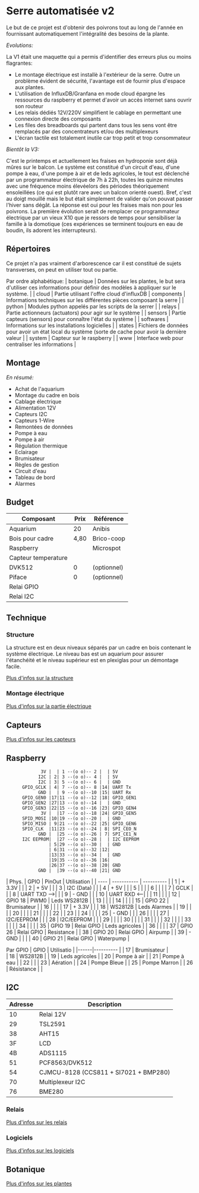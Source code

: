 # Serre automatisée v2

Le but de ce projet est d'obtenir des poivrons tout au long de l'année en fournissant automatiquement l'intégralité des besoins de la plante.

_Evolutions:_

La V1 était une maquette qui a permis d'identifier des erreurs plus ou moins flagrantes:
- Le montage électrique est installè à l'extérieur de la serre. Outre un problème évident de sécurité, l'avantage est de fournir plus d'espace aux plantes.
- L'utilisation de InfluxDB/Granfana en mode cloud épargne les ressources du raspberry et permet d'avoir un accès internet sans ouvrir son routeur
- Les relais dédiés 12V/220V simplifient le cablage en permettant une connexion directe des composants
- Les files des breadboards qui partent dans tous les sens vont être remplacés par des concentrateurs et/ou des multiplexeurs
- L'écran tactile est totalement inutile car trop petit et trop consommateur

_Bientôt la V3:_

C'est le printemps et actuellement les fraises en hydroponie sont déjà mûres sur le balcon. Le système est constitué d'un circuit d'eau, d'une pompe à eau, d'une pompe à air et de leds agricoles, le tout est déclenché par un programmateur électrique de 7h à 22h, toutes les quinze minutes avec une fréquence moins élevéelors des périodes théoriquement ensoleillées (ce qui est plutôt rare avec un balcon orienté ouest).
Bref, c'est au doigt mouillé mais le but était simplement de valider qu'on pouvat passer l'hiver sans dégât. La réponse est oui pour les fraises mais non pour les poivrons.
La première évolution serait de remplacer ce programmateur électrique par un vieux X10 que je ressors de temps pour sensibiliser la famille à la domotique (ces expériences se terminent toujours en eau de boudin, ils adorent les interrupteurs).      

## Répertoires

Ce projet n'a pas vraiment d'arborescence car il est constitué de sujets transverses, on peut en utiliser tout ou partie.

Par ordre alphabétique:
| botanique   | Données sur les plantes, le but sera d'utiliser ces informations pour définir des modèles à appliquer sur le système. |
| cloud       | Partie utilisant l'offre cloud d'influxDB
| components  | Informations techniques sur les différentes pièces composant la serre |
| python      | Modules python appelés par les scripts de la serrer |
| relays      | Partie actionneurs (actuators) pour agir sur le système |
| sensors     | Partie capteurs (sensors) pour connaître l'état du système |
| softwares   | Informations sur les installations logicielles |
| states      | Fichiers de données pour avoir un état local du système (sorte de cache pour avoir la dernière valeur |
| system      | Capteur sur le raspberry  |
| www         | Interface web pour centraliser les informations | 

## Montage

_En résumé:_
- Achat de l'aquarium 
- Montage du cadre en bois
- Cablage électrique
- Alimentation 12V
- Capteurs I2C
- Capteurs 1-Wire
- Remontées de données
- Pompe à eau
- Pompe à air
- Régulation thermique
- Eclairage
- Brumisateur
- Règles de gestion
- Circuit d'eau 
- Tableau de bord
- Alarmes

## Budget 

| Composant           | Prix | Référence   |
|-----------          |------|-----------  |
| Aquarium            |20    | Anibis      |
| Bois pour cadre     | 4,80 | Brico-coop  |
| Raspberry           |      | Microspot   |
| Capteur temperature |
| DVK512              |    0 | (optionnel) |
| Piface              |    0 | (optionnel) |
| Relai GPIO          | 
| Relai I2C           | 


## Technique
 
### Structure

La structure est en deux niveaux séparés par un cadre en bois contenant le système électrique. Le niveau bas est un aquarium pour assurer l'étanchéité et le niveau supérieur est en plexiglas pour un démontage facile.

[Plus d'infos sur la structure](docs/structureV2.md)

### Montage électrique

[Plus d'infos sur la partie électrique](docs/branchement.md)

## Capteurs

[Plus d'infos sur les capteurs](sensors/README.md)

## Raspberry
```
             3V |  | 1 --(o o)-- 2 |  | 5V 
            I2C | 2| 3 --(o o)-- 4 |  | 5V
            I2C | 3| 5 --(o o)-- 6 |  | GND
      GPIO_GCLK | 4| 7 --(o o)-- 8 |14| UART Tx
            GND |  | 9 --(o o)--10 |15| UART Rx
      GPIO_GEN0 |17|11 --(o o)--12 |18| GPIO_GEN1
      GPIO_GEN2 |27|13 --(o o)--14 |  | GND
      GPIO_GEN3 |22|15 --(o o)--16 |23| GPIO_GEN4
             3V |  |17 --(o o)--18 |24| GPIO_GEN5
      SPID_MOSI |10|19 --(o o)--20 |  | GND
      SPIO_MISO | 9|21 --(o o)--22 |25| GPIO_GEN6
      SPIO_CLK  |11|23 --(o o)--24 | 8| SPI_CEO_N
            GND |  |25 --(o o)--26 | 7| SPI_CE1_N 
      I2C EEPROM|  |27 --(o o)--28 |  | I2C EEPROM
                | 5|29 --(o o)--30 |  | GND
                | 6|31 --(o o)--32 |12| 
                |13|33 --(o o)--34 |  | GND 
                |19|35 --(o o)--36 |16|
                |26|37 --(o o)--38 |20| GND
            GND |  |39 --(o o)--40 |21| GND
```

| Phys. | GPIO        | PinOut      | Utilisation |
| ----  | ----------- | ---------- |
|    1  | + 3.3V      |            |
|    2  | + 5V        |            |
|    3  | I2C (Data)  |            |
|    4  | + 5V        |            |
|    5  |             |            |
|    6  |             |            |
|    7  | GCLK        |            |
|    8  | UART TXD -->|            |
|    9  | - GND       |            |
|   10  | UART RXD <--|            |
|   11  |             |            |
|   12  | GPIO 18          | PWM0       | Leds WS2812B |
|   13  |             |            |
|   14  |             |            |
|   15  | GPIO 22     | Brumisateur  |
|   16  |             |            |
|   17  | + 3.3V       |            |
|   18  | WS2812B      | Leds Alarmes |
|   19  |    |            |
|   20  |    |            |
|   21  |    |            |
|   22  | 
|   23  | 
|   24  |              |            |
|   25  | - GND        |            |
|   26  |    |            |
|   27  | I2C/EEPROM  |            |
|   28  | I2C/EEPROM  |            |
|   29  |             |            |
|   30  |             |            |
|   31  |             |            |
|   32  |             |            |
|   33  |             |            |
|   34  |             |            |
|   35  | GPIO 19     | Relai GPIO | Leds agricoles  |
|   36  |             |            |
|   37  | GPIO 26     | Relai GPIO | Resistance      |
|   38  | GPIO 20     | Relai GPIO | Airpump         |
|   39  | - GND       |            |                 |
|   40  | GPIO 21     | Relai GPIO | Waterpump       |

Par GPIO
| GPIO | Utilisatio   |
|------|----------    |
| 17   | Brumisateur  |   
| 18   | WS2812B      |
| 19   | Leds agricoles |
| 20   | Pompe à air    |
| 21   | Pompe à eau    |
| 22   |                |
| 23   | Aération       |
| 24   | Pompe Bleue    |
| 25   | Pompe Marron   |
| 26   | Résistance     |
| 
## I2C

| Adresse | Description         |
| ------- | -----------         |
| 10      | Relai 12V           |            
| 29      | TSL2591             |
| 38      | AHT15               |
| 3F      | LCD                 |
| 4B      | ADS1115             |
| 51      | PCF8563/DVK512      | Abandonné 
| 54      | CJMCU-8128 (CCS811 + SI7021 + BMP280) |
| 70      | Multiplexeur I2C    |
| 76      | BME280              |

### Relais

[Plus d'infos sur les relais](relays/README.md)

### Logiciels

[Plus d'infos sur les logiciels](softwares/README.md)

## Botanique

[Plus d'infos sur les plantes](botanical/README.md)


